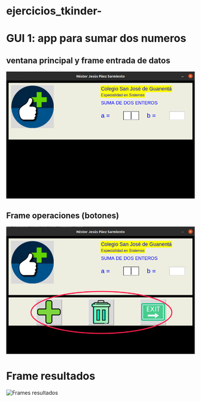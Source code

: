 # ejercicios_tkinder-

# GUI 1: app para sumar dos numeros 

## ventana principal y frame entrada de datos 

![ventana principal y frame de entrada](ventana_principal.png "ventana principal y frame entrada") 


## Frame operaciones (botones)

![Frames operaciones](Frame_operaciones.png "Frame operaciones")

# Frame resultados

![Frames resultados ](frame_resultados.png "Frame resultados")